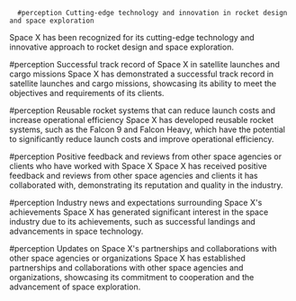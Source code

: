       #perception Cutting-edge technology and innovation in rocket design and space exploration
Space X has been recognized for its cutting-edge technology and innovative approach to rocket design and space exploration.

#perception Successful track record of Space X in satellite launches and cargo missions
Space X has demonstrated a successful track record in satellite launches and cargo missions, showcasing its ability to meet the objectives and requirements of its clients.

#perception Reusable rocket systems that can reduce launch costs and increase operational efficiency
Space X has developed reusable rocket systems, such as the Falcon 9 and Falcon Heavy, which have the potential to significantly reduce launch costs and improve operational efficiency.

#perception Positive feedback and reviews from other space agencies or clients who have worked with Space X
Space X has received positive feedback and reviews from other space agencies and clients it has collaborated with, demonstrating its reputation and quality in the industry.

#perception Industry news and expectations surrounding Space X's achievements
Space X has generated significant interest in the space industry due to its achievements, such as successful landings and advancements in space technology.

#perception Updates on Space X's partnerships and collaborations with other space agencies or organizations
Space X has established partnerships and collaborations with other space agencies and organizations, showcasing its commitment to cooperation and the advancement of space exploration.

